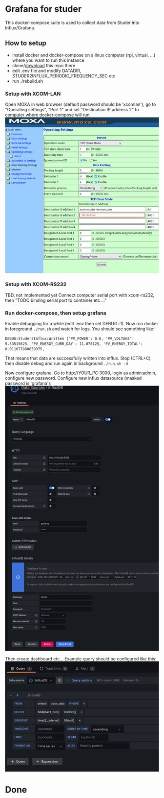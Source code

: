# Grafana for studer

This docker-compose suite is used to collect data from Studer into Influx/Grafana.

## How to setup

- install docker and docker-compose on a linux computer (rpi, virtual, ...) where you want to run this instance
- clone/[download](https://github.com/dusanmsk/studer/archive/refs/heads/main.zip) this repo there
- edit .env file and modify DATADIR, STUDER2INFLUX_PERIODIC_FREQUENCY_SEC etc
- run ./rebuild.sh

### Setup with XCOM-LAN

Open MOXA in web browser (default password should be 'xcomlan'), go to "Operating settings", "Port 1" and set "Destination IP address 2" to computer where docker-compose will run.
![Image](docs/images/moxa_setup.png)

### Setup with XCOM-RS232
TBD, not implemented yet
Connect computer serial port with xcom-rs232, then "TODO binding serial port to container etc ..."

### Run docker-compose, then setup grafana

Enable debugging for a while (edit .env then set DEBUG=1). Now run docker in foreground `./run.sh` and watch for logs. You should see something like:

`DEBUG:Studer2Influx:Written {'PV_POWER': 0.0, 'PV_VOLTAGE': 5.53515625, 'PV_ENERGY_CURR_DAY': 11.078125, 'PV_ENERGY_TOTAL': 0.011077880859375,`

That means that data are successfully written into influx. Stop (CTRL+C) then disable debug and run again in background `./run.sh -d`

Now configure grafana. Go to http://YOUR_PC:3000, login as admin:admin, configure new password. Configure new influx datasource (masked password is 'grafana'):
![Image](docs/images/datasource.png)

Then create dashboard etc... Example query should be configured like this:
![Image](docs/images/query.png)

# Done
    